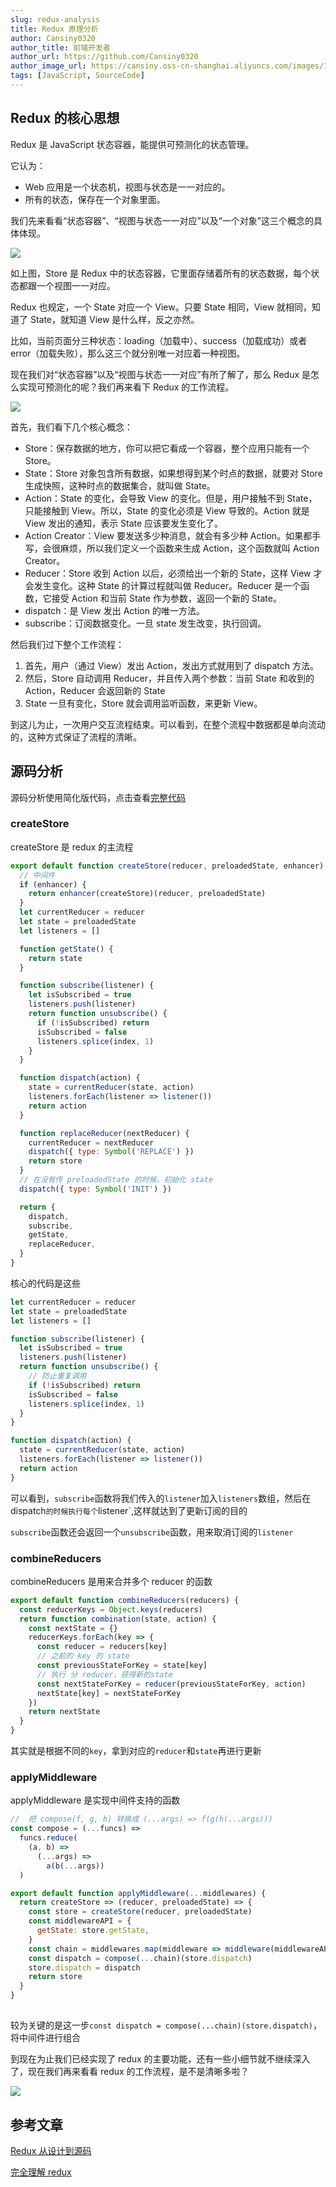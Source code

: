 ```yaml
---
slug: redux-analysis
title: Redux 原理分析
author: Cansiny0320
author_title: 前端开发者
author_url: https://github.com/Cansiny0320
author_image_url: https://cansiny.oss-cn-shanghai.aliyuncs.com/images/1618298366420-logo.jpg
tags: [JavaScript, SourceCode]
---
```


## Redux 的核心思想

Redux 是 JavaScript 状态容器，能提供可预测化的状态管理。

它认为：

- Web 应用是一个状态机，视图与状态是一一对应的。
- 所有的状态，保存在一个对象里面。

我们先来看看“状态容器”、“视图与状态一一对应”以及“一个对象”这三个概念的具体体现。

![](https://cansiny.oss-cn-shanghai.aliyuncs.com/images/1629290427369.png)

如上图，Store 是 Redux 中的状态容器，它里面存储着所有的状态数据，每个状态都跟一个视图一一对应。

Redux 也规定，一个 State 对应一个 View。只要 State 相同，View 就相同，知道了 State，就知道 View 是什么样，反之亦然。

比如，当前页面分三种状态：loading（加载中）、success（加载成功）或者 error（加载失败），那么这三个就分别唯一对应着一种视图。

现在我们对“状态容器”以及“视图与状态一一对应”有所了解了，那么 Redux 是怎么实现可预测化的呢？我们再来看下 Redux 的工作流程。

![](https://cansiny.oss-cn-shanghai.aliyuncs.com/images/1629355306002.png)

首先，我们看下几个核心概念：

- Store：保存数据的地方，你可以把它看成一个容器，整个应用只能有一个 Store。
- State：Store 对象包含所有数据，如果想得到某个时点的数据，就要对 Store 生成快照，这种时点的数据集合，就叫做 State。
- Action：State 的变化，会导致 View 的变化。但是，用户接触不到 State，只能接触到 View。所以，State 的变化必须是 View 导致的。Action 就是 View 发出的通知，表示 State 应该要发生变化了。
- Action Creator：View 要发送多少种消息，就会有多少种 Action。如果都手写，会很麻烦，所以我们定义一个函数来生成 Action，这个函数就叫 Action Creator。
- Reducer：Store 收到 Action 以后，必须给出一个新的 State，这样 View 才会发生变化。这种 State 的计算过程就叫做 Reducer。Reducer 是一个函数，它接受 Action 和当前 State 作为参数，返回一个新的 State。
- dispatch：是 View 发出 Action 的唯一方法。
- subscribe：订阅数据变化。一旦 state 发生改变，执行回调。

然后我们过下整个工作流程：

1. 首先，用户（通过 View）发出 Action，发出方式就用到了 dispatch 方法。
2. 然后，Store 自动调用 Reducer，并且传入两个参数：当前 State 和收到的 Action，Reducer 会返回新的 State
3. State 一旦有变化，Store 就会调用监听函数，来更新 View。

到这儿为止，一次用户交互流程结束。可以看到，在整个流程中数据都是单向流动的，这种方式保证了流程的清晰。

## 源码分析

源码分析使用简化版代码，点击查看[完整代码]()

### createStore

createStore 是 redux 的主流程

```js
export default function createStore(reducer, preloadedState, enhancer) {
  // 中间件
  if (enhancer) {
    return enhancer(createStore)(reducer, preloadedState)
  }
  let currentReducer = reducer
  let state = preloadedState
  let listeners = []

  function getState() {
    return state
  }

  function subscribe(listener) {
    let isSubscribed = true
    listeners.push(listener)
    return function unsubscribe() {
      if (!isSubscribed) return
      isSubscribed = false
      listeners.splice(index, 1)
    }
  }

  function dispatch(action) {
    state = currentReducer(state, action)
    listeners.forEach(listener => listener())
    return action
  }

  function replaceReducer(nextReducer) {
    currentReducer = nextReducer
    dispatch({ type: Symbol('REPLACE') })
    return store
  }
  // 在没有传 preloadedState 的时候，初始化 state
  dispatch({ type: Symbol('INIT') })

  return {
    dispatch,
    subscribe,
    getState,
    replaceReducer,
  }
}
```

核心的代码是这些

```js
let currentReducer = reducer
let state = preloadedState
let listeners = []

function subscribe(listener) {
  let isSubscribed = true
  listeners.push(listener)
  return function unsubscribe() {
    // 防止重复调用
    if (!isSubscribed) return
    isSubscribed = false
    listeners.splice(index, 1)
  }
}

function dispatch(action) {
  state = currentReducer(state, action)
  listeners.forEach(listener => listener())
  return action
}
```

可以看到，`subscribe`函数将我们传入的`listener`加入`listeners`数组，然后在 dispatch`的时候执行每个`listener`,这样就达到了更新订阅的目的

`subscribe`函数还会返回一个`unsubscribe`函数，用来取消订阅的`listener`

### combineReducers

combineReducers 是用来合并多个 reducer 的函数

```js
export default function combineReducers(reducers) {
  const reducerKeys = Object.keys(reducers)
  return function combination(state, action) {
    const nextState = {}
    reducerKeys.forEach(key => {
      const reducer = reducers[key]
      // 之前的 key 的 state
      const previousStateForKey = state[key]
      // 执行 分 reducer，获得新的state
      const nextStateForKey = reducer(previousStateForKey, action)
      nextState[key] = nextStateForKey
    })
    return nextState
  }
}
```

其实就是根据不同的`key`，拿到对应的`reducer`和`state`再进行更新

### applyMiddleware

applyMiddleware 是实现中间件支持的函数

```js
//  把 compose(f, g, h) 转换成 (...args) => f(g(h(...args)))
const compose = (...funcs) =>
  funcs.reduce(
    (a, b) =>
      (...args) =>
        a(b(...args))
  )

export default function applyMiddleware(...middlewares) {
  return createStore => (reducer, preloadedState) => {
    const store = createStore(reducer, preloadedState)
    const middlewareAPI = {
      getState: store.getState,
    }
    const chain = middlewares.map(middleware => middleware(middlewareAPI))
    const dispatch = compose(...chain)(store.dispatch)
    store.dispatch = dispatch
    return store
  }
}
```

##

##

较为关键的是这一步`const dispatch = compose(...chain)(store.dispatch)`，将中间件进行组合

到现在为止我们已经实现了 redux 的主要功能，还有一些小细节就不继续深入了，现在我们再来看看 redux 的工作流程，是不是清晰多啦？

![](https://cansiny.oss-cn-shanghai.aliyuncs.com/images/1629355306002.png)

## 参考文章

[Redux 从设计到源码](https://tech.meituan.com/2017/07/14/redux-design-code.html)

[完全理解 redux](https://github.com/brickspert/blog/issues/22)
